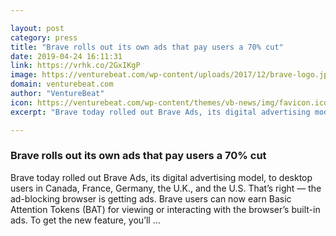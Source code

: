 ```yaml
---

layout: post
category: press
title: "Brave rolls out its own ads that pay users a 70% cut"
date: 2019-04-24 16:11:31
link: https://vrhk.co/2GxIKgP
image: https://venturebeat.com/wp-content/uploads/2017/12/brave-logo.jpg?w=1200&strip=all
domain: venturebeat.com
author: "VentureBeat"
icon: https://venturebeat.com/wp-content/themes/vb-news/img/favicon.ico
excerpt: "Brave today rolled out Brave Ads, its digital advertising model, to desktop users in Canada, France, Germany, the U.K., and the U.S. That’s right — the ad-blocking browser is getting ads. Brave users can now earn Basic Attention Tokens (BAT) for viewing or interacting with the browser’s built-in ads. To get the new feature, you’ll …"

---
```


### Brave rolls out its own ads that pay users a 70% cut

Brave today rolled out Brave Ads, its digital advertising model, to desktop users in Canada, France, Germany, the U.K., and the U.S. That’s right — the ad-blocking browser is getting ads. Brave users can now earn Basic Attention Tokens (BAT) for viewing or interacting with the browser’s built-in ads. To get the new feature, you’ll …
